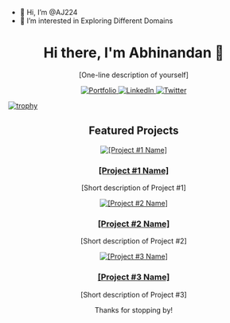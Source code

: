 - 👋 Hi, I’m @AJ224
- 👀 I’m interested in Exploring Different Domains

<!---
AJ224/AJ224 is a ✨ special ✨ repository because its `README.md` (this file) appears on your GitHub profile.
You can click the Preview link to take a look at your changes.
--->

<!-- Introduction -->
<h1 align="center">Hi there, I'm Abhinandan 👋</h1>
<p align="center">[One-line description of yourself]</p>

<!-- Social media badges -->
<p align="center">
  <a href="[Your Website URL]">
    <img src="https://img.shields.io/badge/-Portfolio-1d202b?style=for-the-badge&logoColor=white&logo=google-chrome&logoWidth=20" alt="Portfolio" />
  </a>
  <a href="[Your LinkedIn URL]">
    <img src="https://img.shields.io/badge/-LinkedIn-1d202b?style=for-the-badge&logoColor=white&logo=linkedin&logoWidth=20" alt="LinkedIn" />
  </a>
  <a href="[Your Twitter URL]">
    <img src="https://img.shields.io/badge/-Twitter-1d202b?style=for-the-badge&logoColor=white&logo=twitter&logoWidth=20" alt="Twitter" />
  </a>
</p>

[![trophy](https://github-profile-trophy.vercel.app/?username=AJ224&theme=onedark)](https://github.com/ryo-ma/github-profile-trophy)

<!-- Projects section -->
<h2 align="center">Featured Projects</h2>

<!-- Project #1 -->
<p align="center">
  <a href="[Project #1 URL]">
    <img src="[Project #1 Image URL]" alt="[Project #1 Name]" />
  </a>
</p>
<h3 align="center"><a href="[Project #1 URL]">[Project #1 Name]</a></h3>
<p align="center">[Short description of Project #1]</p>

<!-- Project #2 -->
<p align="center">
  <a href="[Project #2 URL]">
    <img src="[Project #2 Image URL]" alt="[Project #2 Name]" />
  </a>
</p>
<h3 align="center"><a href="[Project #2 URL]">[Project #2 Name]</a></h3>
<p align="center">[Short description of Project #2]</p>

<!-- Project #3 -->
<p align="center">
  <a href="[Project #3 URL]">
    <img src="[Project #3 Image URL]" alt="[Project #3 Name]" />
  </a>
</p>
<h3 align="center"><a href="[Project #3 URL]">[Project #3 Name]</a></h3>
<p align="center">[Short description of Project #3]</p>

<!-- Footer -->
<p align="center">Thanks for stopping by!</p>
